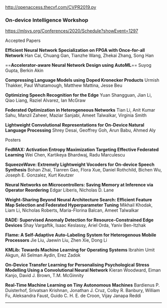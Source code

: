 http://openaccess.thecvf.com/CVPR2019.py

### On-device Intelligence Workshop

https://mlsys.org/Conferences/2020/Schedule?showEvent=1297

Accepted Papers

**Efficient Neural Network Specialization on FPGA with Once-for-all Network**
Han Cai, Chuang Gan, Tianzhe Wang, Zhekai Zhang, Song Han

==**Accelerator-aware Neural Network Design using AutoML**==
Suyog Gupta, Berkin Akin

**Compressing Language Models using Doped Kronecker Products**
Urmish Thakker, Paul Whatamough, Matthew Mattina, Jesse Beu

**Optimizing Speech Recognition for the Edge**
Yuan Shangguan, Jian Li, Qiao Liang, Raziel Alvarez, Ian McGraw

**Federated Optimization in Heterogeneous Networks**
Tian Li, Anit Kumar Sahu, Manzil Zaheer, Maziar Sanjabi, Ameet Talwalkar, Virginia Smith

**Lightweight Convolutional Representations for On-Device Natural Language Processing**
Shrey Desai, Geoffrey Goh, Arun Babu, Ahmed Aly

Posters

**FedMAX: Activation Entropy Maximization Targeting Effective Federated Learning**
Wei Chen, Kartikeya Bhardwaj, Radu Marculescu

**SqueezeWave: Extremely Lightweight Vocoders for On-device Speech Synthesis**
Bohan Zhai, Tianren Gao, Flora Xue, Daniel Rothchild, Bichen Wu, Joseph E. Gonzalez, Kurt Keutzer

**Neural Networks on Microcontrollers: Saving Memory at Inference via Operator Reordering**
Edgar Liberis, Nicholas D. Lane

**Weight-Sharing Beyond Neural Architecture Search: Efficient Feature Map Selection and Federated Hyperparameter Tuning**
Mikhail Khodak, Liam Li, Nicholas Roberts, Maria-Florina Balcan, Ameet Talwalkar

**RADE: Supervised Anomaly Detection for Resource-Constrained Edge Devices**
Shay Vargaftik, Isaac Keslassy, Ariel Orda, Yaniv Ben-Itzhak

**Flame: A Self-Adaptive Auto-Labeling System for Heterogenous Mobile Processors**
Jie Liu, Jaewin Liu, Zhen Xie, Dong Li

**KMLib: Towards Machine Learning for Operating Systems**
Ibrahim Umit Akgun, Ali Selman Aydin, Erez Zadok

**On-Device Transfer Learning for Personalising Psychological Stress Modelling Using a Convolutional Neural Network**
Kieran Woodward, Eiman Kanjo, David J. Brown, T.M. McGinnity

**Real-Time Machine Learning on Tiny Autonomous Machines**
Bardienus P. Duisterhof, Srivatsan Krishnan, Jonathan J. Cruz, Colby R. Banbury, William Fu, Aleksandra Faust, Guido C. H. E. de Croon, Vijay Janapa Reddi  

------

